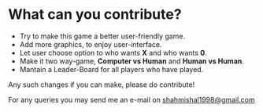 # What can you contribute?

- Try to make this game a better user-friendly game.
- Add more graphics, to enjoy user-interface.
- Let user choose option to who wants **X** and who wants **0**.
- Make it two way-game, **Computer vs Human** and **Human vs Human**.
- Mantain a Leader-Board for all players who have played.

Any such changes if you can make, please do contribute!

For any queries you may send me an e-mail on [shahmishal1998@gmail.com](mailto:shahmishal1998@gmail.com)
